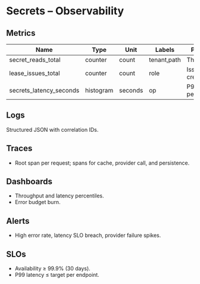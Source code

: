 # Secrets – Observability

## Metrics
| Name | Type | Unit | Labels | Purpose |
|------|------|------|--------|---------|
| secret_reads_total | counter | count | tenant,path | Throughput |
| lease_issues_total | counter | count | role | Issued credentials |
| secrets_latency_seconds | histogram | seconds | op | P95/P99 per op |

## Logs
Structured JSON with correlation IDs.

## Traces
- Root span per request; spans for cache, provider call, and persistence.

## Dashboards
- Throughput and latency percentiles.
- Error budget burn.

## Alerts
- High error rate, latency SLO breach, provider failure spikes.

## SLOs
- Availability ≥ 99.9% (30 days).
- P99 latency ≤ target per endpoint.

